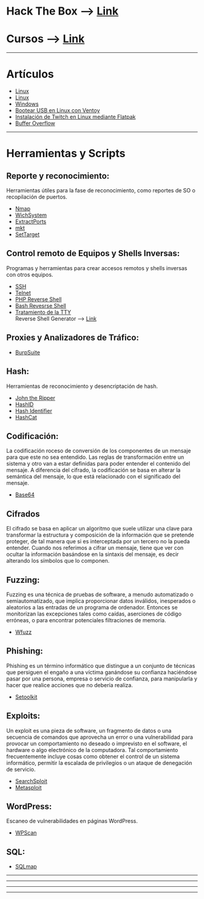 
# Hack The Box --> [Link](./Web/HTB.html)  
  
# Cursos --> [Link](./Web/Cursos.html)

---

# Artículos  

* <a href=»./Web/Linux/Linux.html» style=»text-decoration:none;»>Linux</a>  
* [Linux](./Web/Linux/Linux.html)
* [Windows](./Web/Windows/Windows.html)
* [Bootear USB en Linux con Ventoy](./Web/Linux/Programas_para_Linux/Ventoy.html)
* [Instalación de Twitch en Linux mediante Flatpak](./Web/Linux/GnomeTwitch.html)
* [Buffer Overflow](./Web/Articulos/BufferOverflow.html)    
  
---    

# Herramientas y Scripts 

## Reporte y reconocimiento:
Herramientas útiles para la fase de reconocimiento, como reportes de SO o recopilación de puertos.

* [Nmap](../Web/Herramientas_y_Scripts/Nmap.html)     
* [WichSystem](./Web/Herramientas_y_Scripts/WichSystem.html)    
* [ExtractPorts](./Web/Herramientas_y_Scripts/ExtractPorts.html)    
* [mkt](./Web/Herramientas_y_Scripts/mkt.html)       
* [SetTarget](./Web/Linux/ZSH/Settarget.html)  

## Control remoto de Equipos y Shells Inversas:
Programas y herramientas para crear accesos remotos y shells inversas con otros equipos.

* [SSH](./Web/Articulos/SSH.html)  
* [Telnet](./Web/Articulos/Telnet.html)  
* [PHP Reverse Shell](./Web/Herramientas_y_Scripts/php-reverse-shell.html)
* [Bash Revesrse Shell](./Web/Herramientas_y_Scripts/bash-reverse-shell.html)  
* [Tratamiento de la TTY](./Web/Articulos/tratamientoTTY.html)  
Reverse Shell Generator -->  [Link](https://www.revshells.com/) 

## Proxies y Analizadores de Tráfico:

* [BurpSuite](./Web/Herramientas_y_Scripts/burpsuite.html)

## Hash:
Herramientas de reconocimiento y desencriptación de hash.

* [John the Ripper](./Web/Herramientas_y_Scripts/john_the_ripper.html)    
* [HashID](./Web/Herramientas_y_Scripts/HashId.html)    
* [Hash Identifier](./Web/Herramientas_y_Scripts/Hash-Identifier.html)    
* [HashCat](./Web/Herramientas_y_Scripts/HashCat.html)

## Codificación:
La codificación roceso de conversión de los componentes de un mensaje para que este no sea entendido. Las reglas de transformación entre un sistema y otro van a estar
definidas para poder entender el contenido del mensaje. A diferencia del cifrado, la codificación se basa en alterar la semántica del mensaje, lo que está relacionado
con el significado del mensaje.

* [Base64](./Web/Articulos/base64.html)

## Cifrados
El cifrado se basa en aplicar un algoritmo que suele utilizar una clave para transformar la estructura y composición de la información que se pretende proteger, de tal 
manera que si es interceptada por un tercero no la pueda entender. Cuando nos referimos a cifrar un mensaje, tiene que ver con ocultar la información basándose en la
sintaxis del mensaje, es decir alterando los símbolos que lo componen.

## Fuzzing:
Fuzzing es una técnica de pruebas de software, a menudo automatizado o semiautomatizado, que implica proporcionar datos inválidos, inesperados o
aleatorios a las entradas de un programa de ordenador. Entonces se monitorizan las excepciones tales como caídas, aserciones de código erróneas, o
para encontrar potenciales filtraciones de memoria.

* [Wfuzz](./Web/Herramientas_y_Scripts/Wfuzz.html)

## Phishing:
Phishing es un término informático que distingue a un conjunto de técnicas que persiguen el engaño a una víctima ganándose su confianza haciéndose
pasar por una persona, empresa o servicio de confianza, para manipularla y hacer que realice acciones que no debería realiza.

* [Setoolkit](./Web/Herramientas_y_Scripts/Setoolkit.html)

## Exploits:

Un exploit es una pieza de software, un fragmento de datos o una secuencia de comandos que aprovecha un error o una vulnerabilidad para provocar
un comportamiento no deseado o imprevisto en el software, el hardware o algo electrónico de la computadora. Tal comportamiento frecuentemente
incluye cosas como obtener el control de un sistema informático, permitir la escalada de privilegios o un ataque de denegación de servicio.

* [SearchSploit](./Web/Herramientas_y_Scripts/searchSploit.html)  
* [Metasploit](./Web/Herramientas_y_Scripts/Metasploit.html)

## WordPress:
Escaneo de vulnerabilidades en páginas WordPress.

* [WPScan](./Web/Herramientas_y_Scripts/WPScan.html)

## SQL: 

* [SQLmap](./Web/Herramientas_y_Scripts/SQLmap.html)

---
---
  
    
<html lang="en">
<head>
  
</head>
<body>

<script src="https://utteranc.es/client.js"
    repo="F1r0x/gestion-comentarios"
    issue-term="pathname"
    theme="github-light"
    crossorigin="anonymous"
    async>
</script>
          
    
  </body>
</html>
  
  
---
---
